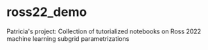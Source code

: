 # ross22_demo
Patricia's project: Collection of tutorialized notebooks on Ross 2022 machine learning subgrid parametrizations 
